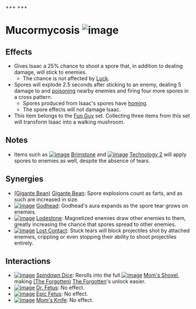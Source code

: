 +++
+++

 # Mucormycosis ![image](/image/Mucormycosis.png) 

Effects
---------


* Gives Isaac a 25% chance to shoot a spore that, in addition to dealing damage, will stick to enemies.
	+ The chance is not affected by [Luck](/wiki/Luck "Luck").
* Spores will explode 2.5 seconds after sticking to an enemy, dealing 5 damage to and [poisoning](/wiki/Poison "Poison") nearby enemies and firing four more spores in a cross pattern.
	+ Spores produced from Isaac's spores have [homing](/wiki/Tear_Effects#Homing "Tear Effects").
	+ The spore effects will not damage Isaac.
* This item belongs to the [Fun Guy](/wiki/Fun_Guy "Fun Guy") set. Collecting three items from this set will transform Isaac into a walking mushroom.


Notes
-------


* Items such as [![image](/image/Brimstone.png)](/wiki/Brimstone "Brimstone") [Brimstone](/wiki/Brimstone "Brimstone") and [![image](/image/Technology_2.png)](/wiki/Technology_2 "Technology 2") [Technology 2](/wiki/Technology_2 "Technology 2") will apply spores to enemies as well, despite the absence of tears.


Synergies
-----------


* [(Gigante Bean)](/wiki/Gigante_Bean "Gigante Bean") [Gigante Bean](/wiki/Gigante_Bean "Gigante Bean"): Spore explosions count as farts, and as such are increased in size.
* [![image](/image/Godhead.png)](/wiki/Godhead "Godhead") [Godhead](/wiki/Godhead "Godhead"): Godhead's aura expands as the spore tear grows on enemies.
* [![image](/image/Lodestone.png)](/wiki/Lodestone "Lodestone") [Lodestone](/wiki/Lodestone "Lodestone"): Magnetized enemies draw other enemies to them, greatly increasing the chance that spores spread to other enemies.
* [![image](/image/Lost_Contact.png)](/wiki/Lost_Contact "Lost Contact") [Lost Contact](/wiki/Lost_Contact "Lost Contact"): Stuck tears will block projectiles shot by attached enemies, crippling or even stopping their ability to shoot projectiles entirely.


Interactions
--------------


* [![image](/image/Spindown_Dice.png)](/wiki/Spindown_Dice "Spindown Dice") [Spindown Dice](/wiki/Spindown_Dice "Spindown Dice"): Rerolls into the full [![image](/image/Mom%27s_Shovel.png)](/wiki/Mom%27s_Shovel "Mom's Shovel") [Mom's Shovel](/wiki/Mom%27s_Shovel "Mom's Shovel"), making  [(The Forgotten)](/wiki/The_Forgotten "The Forgotten") [The Forgotten](/wiki/The_Forgotten "The Forgotten")'s unlock easier.
* [![image](/image/Dr._Fetus.png)](/wiki/Dr._Fetus "Dr. Fetus") [Dr. Fetus](/wiki/Dr._Fetus "Dr. Fetus"): No effect.
* [![image](/image/Epic_Fetus.png)](/wiki/Epic_Fetus "Epic Fetus") [Epic Fetus](/wiki/Epic_Fetus "Epic Fetus"): No effect.
* [![image](/image/Mom%27s_Knife.png)](/wiki/Mom%27s_Knife "Mom's Knife") [Mom's Knife](/wiki/Mom%27s_Knife "Mom's Knife"): No effect.


